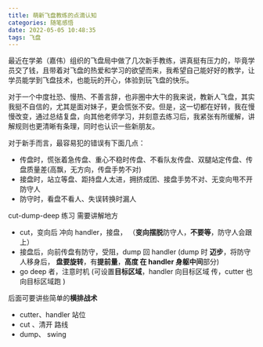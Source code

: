 ```yaml
---
title: 萌新飞盘教练的点滴认知
categories: 随笔感悟
date: 2022-05-05 10:48:35
tags: 飞盘
---
```


最近在学弟（嘉伟）组织的飞盘局中做了几次新手教练，讲真挺有压力的，毕竟学员交了钱，且带着对飞盘的热爱和学习的欲望而来，我希望自己能好好的教学，让学员能学到飞盘技术，也能玩的开心，体验到玩飞盘的快乐。

对于一个中度社恐、慢热、不善言辞，也非圈中大牛的我来说，教新人飞盘，其实我挺不自信的，尤其是面对妹子，更会慌张不安。但是，这一切都在好转，我在慢慢改变，通过总结复盘，向其他老师学习，并刻意去练习后，我紧张有所缓解，讲解规则也更清晰有条理，同时也认识一些新朋友。

对于新手而言，最容易犯的错误有下面几点：

- 传盘时，慌张着急传盘、重心不稳时传盘、不看队友传盘、双腿站定传盘、传盘质量差(高飘，无方向，传盘手势不对)
- 接盘时，站立等盘、距持盘人太进，拥挤成团、接盘手势不对、无变向甩不开防守人
- 防守时，看盘不看人、失误转换时漏人

cut-dump-deep 练习 需要讲解地方

- cut，变向后 冲向 handler，接盘， （**变向摆脱**防守人，**不要等**，防守人会跟上）
- 接盘后，向前传盘有防守，受阻，dump 回 handler (dump 时 **迈步**，将防守人移身后， **盘要旋转**，有**提前量**，**高度 在 handler 身躯中间**部分)
- go deep 者，注意时机 (可设置**目标区域**，handler 向目标区域 传，cutter 也向目标区域跑 )

后面可要讲些简单的**横排战术**

- cutter、handler 站位
- cut 、清开 路线
- dump、 swing

